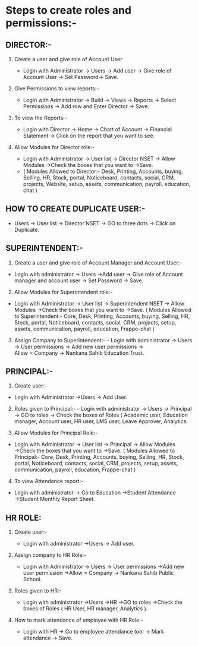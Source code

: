 # Steps to create roles and permissions:-

## DIRECTOR:-

1. Create a user and give role of Account User
   - Login with Administrator → Users → Add user → Give role of Account User → Set Password→ Save.
   
2. Give Permissions to view reports:-
   - Login with Administrator → Build → Views → Reports → Select Permissions → Add row and Enter Director → Save.

3. To view the Reports:-
   - Login with Director → Home → Chart of Account → Financial Statement → Click on the report that you want to see.

4. Allow Modules for Director role:-
   - Login with Administrator → User list → Director NSET → Allow Modules →Check the boxes that you want to →Save.
   - ( Modules Allowed to Director:- Desk, Printing, Accounts, buying, Selling, HR, Stock, portal, Noticeboard, contacts, social, CRM, projects, Website,      setup, assets, communication, payroll, education, chat )

## HOW TO CREATE DUPLICATE USER:-
  
- Users → User list → Director NSET → GO to three dots → Click on Duplicate.

## SUPERINTENDENT:-

1. Create a user and give role of Account Manager and Account User:-
- Login with administrator → Users →Add user → GIve role of Account manager and account user → Set Password → Save.

2. Allow Modules for Superintendent role:-
- Login with Administrator → User list → Superintendent NSET → Allow Modules →Check the boxes that you want to →Save.
( Modules Allowed to Superintendent:- Core, Desk, Printing, Accounts, buying, Selling, HR, Stock, portal, Noticeboard, contacts, social, CRM, projects, setup, assets, communication, payroll, education, Frappe-chat )

3. Assign Company to Superintendent:-
            - Login with administrator → Users → User permissions → Add new user permissions →       
            Allow = Company → Nankana Sahib Education Trust.



## PRINCIPAL:-

1. Create user:-
- Login with Administrator →Users → Add User.

2. Roles given to Principal:-
            - Login with administrator → Users → Principal → GO to roles → Check the boxes of 
        Roles ( Academic user, Education manager, Account user, HR user, LMS user, Leave           Approver, Analytics.

3. Allow Modules for Principal Role:-
- Login with Administrator → User list → Principal → Allow Modules →Check the boxes that you want to →Save.
( Modules Allowed to Principal:- Core, Desk, Printing, Accounts, buying, Selling, HR, Stock, portal, Noticeboard, contacts, social, CRM, projects, setup, assets, communication, payroll, education, Frappe-chat )

4. To view Attendance report:-
- Login with administrator → Go to Education →Student Attendance →Student Monthly Report Sheet.

## HR ROLE:

1. Create user:-
    - Login with administrator →Users → Add user.

2. Assign company to HR Role:-
     - Login with Administrator → Users → User permissions →Add new user permission →Allow = Company → Nankana Sahib Public School.

3. Roles given to HR:-
     - Login with administrator →Users →HR →GO to roles →Check the boxes of Roles ( HR User, HR manager, Analytics ).

4. How to mark attendance of employee with HR Role:-
      - Login with HR → Go to employee attendance tool → Mark attendance → Save.




